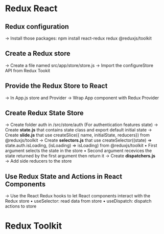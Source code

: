 # Redux React

## Redux configuration
→ Install those packages:
npm install react-redux redux @reduxjs/toolkit

## Create a Redux store
→ Create a file named src/app/store/store.js
→ Import the configureStore API from Redux Tookit

## Provide the Redux Store to React
→ In App.js store and Provider
→ Wrap App component with Redux Provider

## Create Redux State Store
→ Create folder auth in /src/store/auth (For authentication features state)
→ Create **state.js** that contains state class and export default initial state
→ Create **slide.js** that use createSlice({ name, initialState, reducers}) from @reduxjs/toolkit
→ Create **selectors.js** that use createSelector((state) => state.auth.isLoading, (isLoading) => isLoading) from @reduxjs/toolkit
    • First argument selects the state in the store
    • Second argument recevices the state returned by the first argument then return it
→ Create **dispatchers.js** 
→ Add side reducers to the store

## Use Redux State and Actions in React Components
→ Use the React Redux hooks to let React components interact with the Redux store
 • useSelector: read data from store
 • useDispatch: dispatch actions to store

# Redux Toolkit
#

  